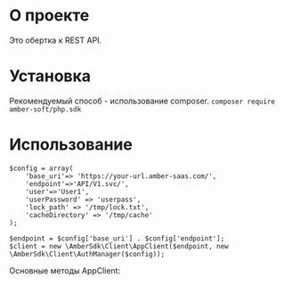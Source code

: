 # О проекте
Это обертка к REST API.
# Установка
Рекомендуемый способ - использование composer.
`composer require amber-soft/php.sdk`
# Использование
```
$config = array(
    'base_uri'=> 'https://your-url.amber-saas.com/',
    'endpoint'=>'API/V1.svc/',
    'user'=>'User1',
    'userPassword' => 'userpass',
    'lock_path' => '/tmp/lock.txt',
    'cacheDirectory' => '/tmp/cache'
);

$endpoint = $config['base_uri'] . $config['endpoint'];
$client = new \AmberSdk\Client\AppClient($endpoint, new \AmberSdk\Client\AuthManager($config));
```

Основные методы AppClient:





